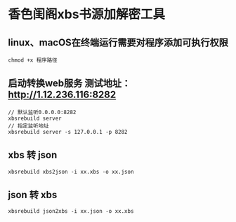 # 香色闺阁xbs书源加解密工具

## linux、macOS在终端运行需要对程序添加可执行权限
```
chmod +x 程序路径
```

## 启动转换web服务 测试地址：http://1.12.236.116:8282
```
// 默认监听0.0.0.0:8282
xbsrebuild server 
// 指定监听地址
xbsrebuild server -s 127.0.0.1 -p 8282
```

## xbs 转 json
```
xbsrebuild xbs2json -i xx.xbs -o xx.json
```
## json 转 xbs
```
xbsrebuild json2xbs -i xx.json -o xx.xbs
```